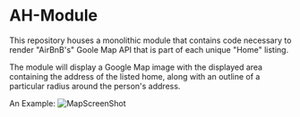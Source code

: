 # AH-Module
  This repository houses a monolithic module that contains code necessary to render "AirBnB's" Goole Map API that is part of each unique "Home" listing.
  
  The module will display a Google Map image with the displayed area containing the address of the listed home, along with an outline of a particular radius around the person's address. 
  
  An Example:
  ![MapScreenShot](https://imgur.com/a/p01XYD9)
